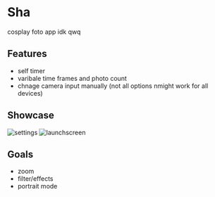 # Sha
cosplay foto app idk qwq

## Features
* self timer
* varibale time frames and photo count
* chnage camera input manually (not all options nmight work for all devices)

## Showcase
![settings](https://media.discordapp.net/attachments/867129329363976212/998952747317604372/IMG_4405.png?width=309&height=670)
![launchscreen](https://media.discordapp.net/attachments/867129329363976212/998952749611892746/IMG_4404.png?width=309&height=670)

## Goals
* zoom
* filter/effects
* portrait mode
